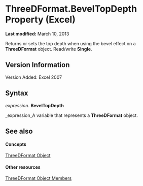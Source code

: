 
# ThreeDFormat.BevelTopDepth Property (Excel)

 **Last modified:** March 10, 2013

Returns or sets the top depth when using the bevel effect on a  **ThreeDFormat** object. Read/write **Single**.

## Version Information

Version Added: Excel 2007 


## Syntax

 _expression_. **BevelTopDepth**

 _expression_A variable that represents a  **ThreeDFormat** object.


## See also


#### Concepts


 [ThreeDFormat Object](9cb41236-6aba-4d6c-a54c-5e177657c8d1.md)
#### Other resources


 [ThreeDFormat Object Members](1693142f-53c2-1185-6162-9a99b3ae25d6.md)
